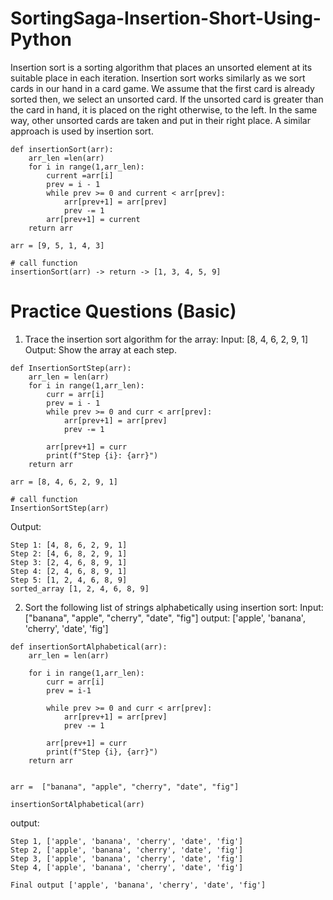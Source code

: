 # SortingSaga-Insertion-Short-Using-Python

Insertion sort is a sorting algorithm that places an unsorted element at its suitable place in each iteration.
Insertion sort works similarly as we sort cards in our hand in a card game.
We assume that the first card is already sorted then, we select an unsorted card. If the unsorted card is greater than the card in hand, it is placed on the right otherwise, to the left. In the same way, other unsorted cards are taken and put in their right place.
A similar approach is used by insertion sort.

```
def insertionSort(arr):
    arr_len =len(arr)
    for i in range(1,arr_len):
        current =arr[i]
        prev = i - 1
        while prev >= 0 and current < arr[prev]:
            arr[prev+1] = arr[prev]
            prev -= 1
        arr[prev+1] = current
    return arr

arr = [9, 5, 1, 4, 3]

# call function
insertionSort(arr) -> return -> [1, 3, 4, 5, 9]

```


# Practice Questions (Basic)

1. Trace the insertion sort algorithm for the array:
Input: [8, 4, 6, 2, 9, 1]
Output: Show the array at each step.

```
def InsertionSortStep(arr):
    arr_len = len(arr)
    for i in range(1,arr_len):
        curr = arr[i]
        prev = i - 1
        while prev >= 0 and curr < arr[prev]:
            arr[prev+1] = arr[prev]
            prev -= 1
        
        arr[prev+1] = curr
        print(f"Step {i}: {arr}")
    return arr

arr = [8, 4, 6, 2, 9, 1]

# call function
InsertionSortStep(arr)
```
Output:
```
Step 1: [4, 8, 6, 2, 9, 1]
Step 2: [4, 6, 8, 2, 9, 1]
Step 3: [2, 4, 6, 8, 9, 1]
Step 4: [2, 4, 6, 8, 9, 1]
Step 5: [1, 2, 4, 6, 8, 9]
sorted_array [1, 2, 4, 6, 8, 9]
```

2. Sort the following list of strings alphabetically using insertion sort:
Input: ["banana", "apple", "cherry", "date", "fig"]
output: ['apple', 'banana', 'cherry', 'date', 'fig']

```
def insertionSortAlphabetical(arr):
    arr_len = len(arr)
    
    for i in range(1,arr_len):
        curr = arr[i]
        prev = i-1
        
        while prev >= 0 and curr < arr[prev]:
            arr[prev+1] = arr[prev]
            prev -= 1
        
        arr[prev+1] = curr
        print(f"Step {i}, {arr}")
    return arr


arr =  ["banana", "apple", "cherry", "date", "fig"]

insertionSortAlphabetical(arr)
```
output:

```
Step 1, ['apple', 'banana', 'cherry', 'date', 'fig']
Step 2, ['apple', 'banana', 'cherry', 'date', 'fig']
Step 3, ['apple', 'banana', 'cherry', 'date', 'fig']
Step 4, ['apple', 'banana', 'cherry', 'date', 'fig']

Final output ['apple', 'banana', 'cherry', 'date', 'fig']
```


